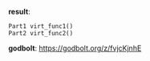**result**:
```
Part1 virt_func1()
Part2 virt_func2()
```
**godbolt**: https://godbolt.org/z/fvjcKjnhE